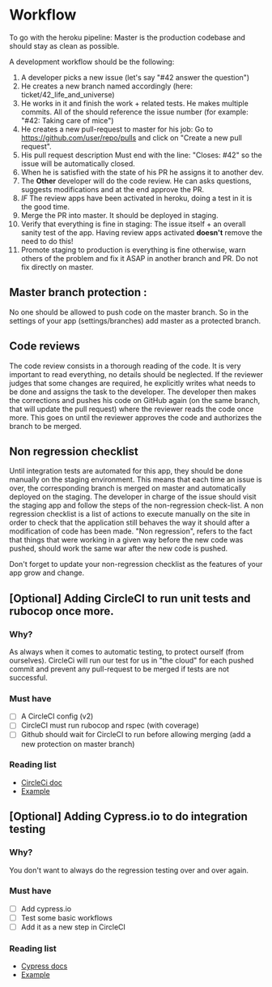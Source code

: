 # Workflow

To go with the heroku pipeline: Master is the production codebase and should stay as clean as possible.

A development workflow should be the following:

1. A developer picks a new issue (let's say "#42 answer the question")
2. He creates a new branch named accordingly (here: ticket/42_life_and_universe)
3. He works in it and finish the work + related tests. He makes multiple commits. All of the should reference the issue number (for example: "#42: Taking care of mice")
4. He creates a new pull-request to master for his job: Go to https://github.com/user/repo/pulls and click on "Create a new pull request".
5. His pull request description Must end with the line: "Closes: #42" so the issue will be automatically closed.
6. When he is satisfied with the state of his PR he assigns it to another dev.
7. The **Other** developer will do the code review. He can asks questions, suggests modifications and at the end approve the PR.
8. _IF_ The review apps have been activated in heroku, doing a test in it is the good time.
9. Merge the PR into master. It should be deployed in staging.
10. Verify that everything is fine in staging: The issue itself + an overall sanity test of the app. Having review apps activated **doesn't** remove the need to do this!
11. Promote staging to production is everything is fine otherwise, warn others of the problem and fix it ASAP in another branch and PR. Do not fix directly on master.

## Master branch protection :

No one should be allowed to push code on the master branch. So in the settings of your app (settings/branches) add master as a protected branch.

## Code reviews

The code review consists in a thorough reading of the code.
It is very important to read everything, no details should be neglected.
If the reviewer judges that some changes are required, he explicitly writes what needs to be done and assigns the task to the developer.
The developer then makes the corrections and pushes his code on GitHub again (on the same branch, that will update the pull request) where the reviewer reads the code once more.
This goes on until the reviewer approves the code and authorizes the branch to be merged.

## Non regression checklist

Until integration tests are automated for this app, they should be done manually on the staging environment.
This means that each time an issue is over, the corresponding branch is merged on master and automatically deployed on the staging.
The developer in charge of the issue should visit the staging app and follow the steps of the non-regression check-list.
A non regression checklist is a list of actions to execute manually on the site in order to check that the application still behaves the way it should after a modification of code has been made.
"Non regression", refers to the fact that things that were working in a given way before the new code was pushed, should work the same war after the new code is pushed.

Don't forget to update your non-regression checklist as the features of your app grow and change.

## [Optional] Adding CircleCI to run unit tests and rubocop once more.

### Why?

As always when it comes to automatic testing, to protect ourself (from ourselves).
CircleCi will run our test for us in "the cloud" for each pushed commit and prevent any pull-request to be merged if tests are not successful.

### Must have

- [ ] A CircleCI config (v2)
- [ ] CircleCI must run rubocop and rspec (with coverage)
- [ ] Github should wait for CircleCI to run before allowing merging (add a new protection on master branch)

### Reading list

- [CircleCi doc](https://circleci.com/docs/2.0/)
- [Example](https://github.com/denispasin/turtle_family/blob/master/.circleci/config.yml)

## [Optional] Adding Cypress.io to do integration testing

### Why?

You don't want to always do the regression testing over and over again.

### Must have

- [ ] Add cypress.io
- [ ] Test some basic workflows
- [ ] Add it as a new step in CircleCI

### Reading list

- [Cypress docs](https://docs.cypress.io/guides/overview/why-cypress.html#In-a-nutshell)
- [Example](https://github.com/denispasin/rails_to_webpack/commit/0fc4725252d0b576275ac2505a0187a8ca9e6c6f)
